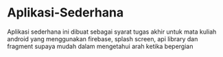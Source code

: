 # Aplikasi-Sederhana
Aplikasi sederhana ini dibuat sebagai syarat tugas akhir untuk mata kuliah android yang menggunakan firebase, splash screen, api library dan fragment supaya mudah dalam mengetahui arah ketika bepergian 
